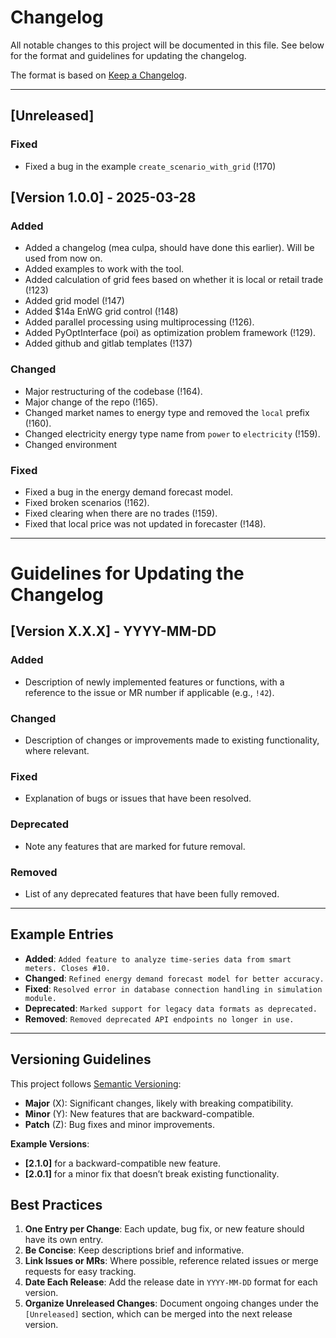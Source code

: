 
# Changelog

All notable changes to this project will be documented in this file. 
See below for the format and guidelines for updating the changelog.

The format is based on [Keep a Changelog](https://keepachangelog.com/en/1.0.0/).

---

## [Unreleased]
### Fixed
- Fixed a bug in the example `create_scenario_with_grid` (!170)

## [Version 1.0.0] - 2025-03-28
### Added
- Added a changelog (mea culpa, should have done this earlier). Will be used from now on.
- Added examples to work with the tool.
- Added calculation of grid fees based on whether it is local or retail trade (!123)
- Added grid model (!147)
- Added $14a EnWG grid control (!148)
- Added parallel processing using multiprocessing (!126).
- Added PyOptInterface (poi) as optimization problem framework (!129).
- Added github and gitlab templates (!137)
### Changed
- Major restructuring of the codebase (!164).
- Major change of the repo (!165).
- Changed market names to energy type and removed the `local` prefix (!160).
- Changed electricity energy type name from `power` to `electricity` (!159).
- Changed environment
### Fixed
- Fixed a bug in the energy demand forecast model.
- Fixed broken scenarios (!162).
- Fixed clearing when there are no trades (!159).
- Fixed that local price was not updated in forecaster (!148).

---

# Guidelines for Updating the Changelog
## [Version X.X.X] - YYYY-MM-DD
### Added
- Description of newly implemented features or functions, with a reference to the issue or MR number if applicable (e.g., `!42`).

### Changed
- Description of changes or improvements made to existing functionality, where relevant.

### Fixed
- Explanation of bugs or issues that have been resolved.
  
### Deprecated
- Note any features that are marked for future removal.

### Removed
- List of any deprecated features that have been fully removed.

---

## Example Entries

- **Added**: `Added feature to analyze time-series data from smart meters. Closes #10.`
- **Changed**: `Refined energy demand forecast model for better accuracy.`
- **Fixed**: `Resolved error in database connection handling in simulation module.`
- **Deprecated**: `Marked support for legacy data formats as deprecated.`
- **Removed**: `Removed deprecated API endpoints no longer in use.`

---

## Versioning Guidelines

This project follows [Semantic Versioning](https://semver.org/spec/v2.0.0.html):
- **Major** (X): Significant changes, likely with breaking compatibility.
- **Minor** (Y): New features that are backward-compatible.
- **Patch** (Z): Bug fixes and minor improvements.

**Example Versions**:
- **[2.1.0]** for a backward-compatible new feature.
- **[2.0.1]** for a minor fix that doesn’t break existing functionality.

## Best Practices

1. **One Entry per Change**: Each update, bug fix, or new feature should have its own entry.
2. **Be Concise**: Keep descriptions brief and informative.
3. **Link Issues or MRs**: Where possible, reference related issues or merge requests for easy tracking.
4. **Date Each Release**: Add the release date in `YYYY-MM-DD` format for each version.
5. **Organize Unreleased Changes**: Document ongoing changes under the `[Unreleased]` section, which can be merged into the next release version.

